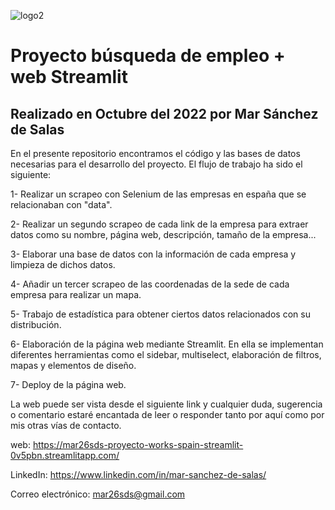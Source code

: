 ![logo2](https://user-images.githubusercontent.com/110724649/194125159-98e960d5-9a12-4f5c-8de8-7a23807667bc.png)

# Proyecto búsqueda de empleo + web Streamlit
## Realizado en Octubre del 2022 por Mar Sánchez de Salas


En el presente repositorio encontramos el código y las bases de datos necesarias para el desarrollo del proyecto. El flujo de trabajo ha sido el siguiente:


1- Realizar un scrapeo con Selenium de las empresas en españa que se relacionaban con "data".

2- Realizar un segundo scrapeo de cada link de la empresa para extraer datos como su nombre, página web, descripción, tamaño de la empresa...

3- Elaborar una base de datos con la información de cada empresa y limpieza de dichos datos.

4- Añadir un tercer scrapeo de las coordenadas de la sede de cada empresa para realizar un mapa.

5- Trabajo de estadística para obtener ciertos datos relacionados con su distribución.

6- Elaboración de la página web mediante Streamlit. En ella se implementan diferentes herramientas como el sidebar, multiselect, elaboración de filtros, 
mapas y elementos de diseño.

7- Deploy de la página web.


La web puede ser vista desde el siguiente link y cualquier duda, sugerencia o comentario estaré encantada de leer o responder tanto por aquí como por mis otras vías de contacto.


web: https://mar26sds-proyecto-works-spain-streamlit-0v5pbn.streamlitapp.com/

LinkedIn: https://www.linkedin.com/in/mar-sanchez-de-salas/

Correo electrónico: mar26sds@gmail.com
